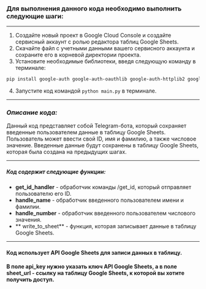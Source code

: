 ### Для выполнения данного кода необходимо выполнить следующие шаги:

------------


1. Создайте новый проект в Google Cloud Console и создайте сервисный аккаунт с ролью редактора таблиц Google Sheets.
2. Скачайте файл с учетными данными вашего сервисного аккаунта и сохраните его в корневой директории проекта.
3. Установите необходимые библиотеки, введя следующую команду в терминале:
```bash
pip install google-auth google-auth-oauthlib google-auth-httplib2 google-api-python-client
```
4. Запустите код командой `python main.py` в терминале.

------------


### ***Описание кода:***
Данный код представляет собой Telegram-бота, который сохраняет введенные пользователем данные в таблицу Google Sheets. Пользователь может ввести свой ID, имя и фамилию, а также числовое значение. Введенные данные будут сохранены в таблицу Google Sheets, которая была создана на предыдущих шагах.

------------


##### Код содержит следующие функции:
-  **get_id_handler** - обработчик команды /get_id, который отправляет пользователю его ID.
- **handle_name** - обработчик введенного пользователем имени и фамилии.
- **handle_number** - обработчик введенного пользователем числового значения.
- ** write_to_sheet** - функция, которая записывает данные в таблицу Google Sheets.

------------

#### Код использует API Google Sheets для записи данных в таблицу.
**В поле api_key нужно указать ключ API Google Sheets, а в поле sheet_url - ссылку на таблицу Google Sheets, к которой вы хотите получить доступ.**
